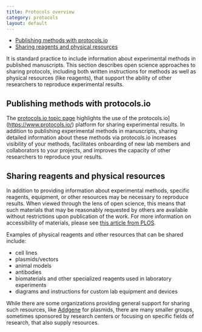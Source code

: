 ```yaml
---
title: Protocols overview
category: protocols
layout: default
---
```


- [Publishing methods with protocols.io](#publishing-methods-with-protocolsio)
- [Sharing reagents and physical resources](#sharing-reagents-and-physical-resources)

It is standard practice to include information about experimental methods 
in published manuscripts.
This section describes open science approaches to sharing protocols,
including both written instructions for methods
as well as physical resources (like reagents),
that support the ability of other researchers to reproduce experimental results.

## Publishing methods with protocols.io

The [protocols.io topic page](/open-science/protocols/protocolsio)
highlights the use of the protocols.io](https://www.protocols.io/) 
platform for sharing experimental results.
In addition to publishing experimental methods in manuscripts,
sharing detailed information about these methods via protocols.io
increases visibility of your methods,
facilitates onboarding of new lab members and collaborators to your projects,
and improves the capacity of other researchers to reproduce your results.

## Sharing reagents and physical resources

In addition to providing information about experimental methods,
specific reagents, equipment, or other resources may be necessary to reproduce results.
When viewed through the lens of open science,
this means that such materials that may be reasonably requested by others 
are available without restrictions upon publication of the work.
For more information on accessibility of materials, please see 
[this article from PLOS](https://theplosblog.plos.org/2019/05/depositing-and-reporting-of-reagents-accelerating-open-and-reproducible-science/).

Examples of physical reagents and other resources that can be shared include:
- cell lines
- plasmids/vectors
- animal models
- antibodies
- biomaterials and other specialized reagents used in laboratory experiments
- diagrams and instructions for custom lab equipment and devices

While there are some organizations providing general support for sharing such resources,
like [Addgene](https://www.addgene.org/) for plasmids,
there are many smaller groups,
sometimes sponsored by research centers or focusing on specific fields of research,
that also supply resources.

